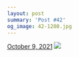 ```yaml
---
layout: post
summary: 'Post #42'
og_image: 42-1280.jpg
---
```


<p>
  <time>
    <a href="/42">October 9, 2021</a>
  </time>
  <a href="/42">
    <img src="{{ site.assets_url }}/42-640.jpg" srcset="{{ site.assets_url }}/42-320.jpg 320w, {{ site.assets_url }}/42-640.jpg 640w, {{ site.assets_url }}/42-960.jpg 960w, {{ site.assets_url }}/42-1280.jpg 1280w" sizes="(min-width: 700px) 50vw, calc(100vw - 2rem)" />
  </a>
</p>
